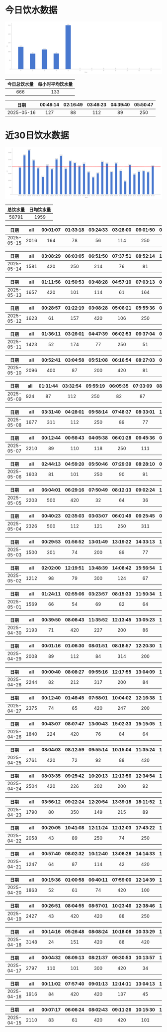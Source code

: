 # 今日饮水数据

<div align=center>
<img src="today.png" style="zoom: 100%;" />

| 今日总饮水量 | 每小时平均饮水量 |
| :----: | :----: |
| 666 | 133 |
</div>

| 日期 | 00:49:14 | 02:16:49 | 03:46:23 | 04:39:40 | 05:50:47 |
| :----: | :----: | :----: | :----: | :----: | :----: |
| 2025-05-16 | 127 | 88 | 112 | 89 | 250 |

# 近30日饮水数据

<div align=center>
<img src="30.png"style="zoom: 100%;" />

| 总饮水量 | 日均饮水量 |
| :----: | :----: |
| 58791 | 1959 |
</div>

| 日期 | all | 00:01:07 | 01:33:18 | 03:24:33 | 03:28:00 | 06:01:50 | 07:50:01 | 09:41:00 | 15:23:18 | 16:43:32 | 18:28:09 | 20:24:42 | 21:19:23 | 21:57:31 | 22:32:47 |
| :----: | :----: | :----: | :----: | :----: | :----: | :----: | :----: | :----: | :----: | :----: | :----: | :----: | :----: | :----: | :----: |
| 2025-05-15 | 2016 | 164 | 78 | 56 | 114 | 250 | 79 | 66 | 44 | 53 | 300 | 211 | 67 | 420 | 114 |

| 日期 | all | 03:08:29 | 06:03:05 | 06:51:50 | 07:37:51 | 08:52:14 | 17:18:00 | 18:01:04 | 18:42:10 | 20:35:46 | 20:54:41 | 22:45:16 |
| :----: | :----: | :----: | :----: | :----: | :----: | :----: | :----: | :----: | :----: | :----: | :----: | :----: |
| 2025-05-14 | 1581 | 420 | 250 | 214 | 76 | 81 | 63 | 200 | 65 | 77 | 112 | 23 |

| 日期 | all | 01:11:56 | 01:50:53 | 03:48:28 | 04:57:10 | 07:03:13 | 07:15:36 | 09:34:53 | 19:30:08 | 20:37:30 | 22:23:16 | 23:17:25 |
| :----: | :----: | :----: | :----: | :----: | :----: | :----: | :----: | :----: | :----: | :----: | :----: | :----: |
| 2025-05-13 | 1657 | 420 | 101 | 114 | 61 | 164 | 121 | 64 | 300 | 89 | 109 | 114 |

| 日期 | all | 00:28:57 | 01:22:19 | 03:08:28 | 05:06:21 | 05:55:36 | 07:13:25 | 07:44:14 | 09:24:03 | 17:20:42 | 19:34:19 | 20:32:06 | 22:33:40 | 22:43:12 |
| :----: | :----: | :----: | :----: | :----: | :----: | :----: | :----: | :----: | :----: | :----: | :----: | :----: | :----: | :----: |
| 2025-05-12 | 1623 | 61 | 157 | 420 | 106 | 250 | 84 | 76 | 44 | 79 | 56 | 87 | 126 | 77 |

| 日期 | all | 01:36:11 | 03:26:01 | 04:47:39 | 06:02:53 | 06:37:04 | 06:57:32 | 09:23:18 | 14:24:36 | 18:17:13 | 20:51:18 |
| :----: | :----: | :----: | :----: | :----: | :----: | :----: | :----: | :----: | :----: | :----: | :----: |
| 2025-05-11 | 1423 | 52 | 174 | 77 | 250 | 51 | 420 | 34 | 83 | 200 | 82 |

| 日期 | all | 00:52:41 | 03:04:58 | 05:51:08 | 06:16:54 | 08:27:03 | 09:30:20 | 16:31:14 | 19:52:53 | 20:37:47 | 21:05:15 | 22:21:23 | 22:51:02 | 23:00:54 | 23:47:50 |
| :----: | :----: | :----: | :----: | :----: | :----: | :----: | :----: | :----: | :----: | :----: | :----: | :----: | :----: | :----: | :----: |
| 2025-05-10 | 2096 | 400 | 87 | 200 | 420 | 81 | 84 | 67 | 300 | 52 | 47 | 131 | 87 | 73 | 67 |

| 日期 | all | 01:31:44 | 03:32:54 | 05:55:19 | 06:05:35 | 07:33:09 | 08:32:51 | 09:29:29 | 16:30:40 | 20:32:23 |
| :----: | :----: | :----: | :----: | :----: | :----: | :----: | :----: | :----: | :----: | :----: |
| 2025-05-09 | 924 | 87 | 112 | 250 | 82 | 87 | 88 | 74 | 82 | 62 |

| 日期 | all | 03:31:40 | 04:28:01 | 05:58:14 | 07:48:37 | 08:33:01 | 17:38:43 | 18:01:58 | 19:30:02 | 20:39:09 | 22:52:12 |
| :----: | :----: | :----: | :----: | :----: | :----: | :----: | :----: | :----: | :----: | :----: | :----: |
| 2025-05-08 | 1677 | 311 | 112 | 250 | 89 | 77 | 57 | 200 | 82 | 99 | 400 |

| 日期 | all | 00:12:44 | 00:56:43 | 04:05:38 | 06:01:28 | 06:45:36 | 07:52:03 | 09:16:46 | 18:00:42 | 18:19:59 | 19:01:20 | 19:26:27 | 22:12:44 | 23:24:14 |
| :----: | :----: | :----: | :----: | :----: | :----: | :----: | :----: | :----: | :----: | :----: | :----: | :----: | :----: | :----: |
| 2025-05-07 | 2210 | 89 | 110 | 118 | 250 | 111 | 82 | 97 | 300 | 67 | 87 | 79 | 400 | 420 |

| 日期 | all | 02:44:13 | 04:59:20 | 05:50:46 | 07:29:39 | 08:28:10 | 09:23:43 | 16:58:25 | 17:42:51 | 20:23:49 | 21:02:45 | 21:19:59 | 22:49:25 |
| :----: | :----: | :----: | :----: | :----: | :----: | :----: | :----: | :----: | :----: | :----: | :----: | :----: | :----: |
| 2025-05-06 | 1603 | 81 | 101 | 250 | 90 | 91 | 71 | 61 | 200 | 98 | 86 | 420 | 54 |

| 日期 | all | 06:04:01 | 06:29:16 | 07:50:49 | 08:12:13 | 09:02:24 | 16:42:31 | 17:41:24 | 18:55:28 | 19:24:39 | 20:46:08 | 22:32:40 | 23:20:09 |
| :----: | :----: | :----: | :----: | :----: | :----: | :----: | :----: | :----: | :----: | :----: | :----: | :----: | :----: |
| 2025-05-05 | 2203 | 500 | 420 | 32 | 64 | 36 | 74 | 300 | 87 | 48 | 420 | 177 | 45 |

| 日期 | all | 00:40:23 | 02:35:03 | 03:03:07 | 06:01:49 | 06:25:45 | 08:25:50 | 09:10:36 | 13:20:50 | 16:31:38 | 17:12:54 | 17:27:09 | 18:24:10 | 20:37:07 |
| :----: | :----: | :----: | :----: | :----: | :----: | :----: | :----: | :----: | :----: | :----: | :----: | :----: | :----: | :----: |
| 2025-05-04 | 2326 | 500 | 112 | 121 | 250 | 311 | 64 | 96 | 101 | 82 | 100 | 87 | 82 | 420 |

| 日期 | all | 00:29:53 | 01:56:52 | 13:01:49 | 13:19:22 | 14:33:13 | 15:03:08 | 15:50:10 | 16:43:11 | 20:38:13 |
| :----: | :----: | :----: | :----: | :----: | :----: | :----: | :----: | :----: | :----: | :----: |
| 2025-05-03 | 1500 | 201 | 74 | 200 | 89 | 77 | 420 | 61 | 78 | 300 |

| 日期 | all | 02:02:00 | 12:19:51 | 13:48:39 | 14:08:42 | 15:56:54 | 17:02:44 | 19:45:10 | 20:29:00 | 23:51:05 |
| :----: | :----: | :----: | :----: | :----: | :----: | :----: | :----: | :----: | :----: | :----: |
| 2025-05-02 | 1212 | 98 | 79 | 300 | 124 | 67 | 101 | 61 | 82 | 300 |

| 日期 | all | 01:24:11 | 02:55:06 | 03:23:57 | 08:15:33 | 11:50:34 | 12:37:57 | 13:15:31 | 14:14:23 | 15:07:22 | 16:30:41 | 21:16:08 | 21:33:56 | 21:51:52 | 22:29:58 | 22:53:07 | 23:35:35 |
| :----: | :----: | :----: | :----: | :----: | :----: | :----: | :----: | :----: | :----: | :----: | :----: | :----: | :----: | :----: | :----: | :----: | :----: |
| 2025-05-01 | 1569 | 66 | 54 | 69 | 82 | 64 | 200 | 58 | 33 | 87 | 67 | 300 | 83 | 132 | 87 | 110 | 77 |

| 日期 | all | 00:39:50 | 08:06:43 | 11:35:52 | 12:13:45 | 13:05:23 | 13:46:35 | 15:48:46 | 19:51:07 | 20:44:22 | 21:48:56 | 22:00:26 | 23:08:09 |
| :----: | :----: | :----: | :----: | :----: | :----: | :----: | :----: | :----: | :----: | :----: | :----: | :----: | :----: |
| 2025-04-30 | 2193 | 71 | 420 | 227 | 200 | 86 | 91 | 420 | 72 | 300 | 103 | 116 | 87 |

| 日期 | all | 00:01:16 | 01:06:30 | 08:01:51 | 08:18:57 | 12:20:30 | 13:21:16 | 14:59:03 | 17:03:46 | 18:43:21 | 21:32:37 | 22:16:15 |
| :----: | :----: | :----: | :----: | :----: | :----: | :----: | :----: | :----: | :----: | :----: | :----: | :----: |
| 2025-04-29 | 2008 | 89 | 112 | 84 | 314 | 200 | 184 | 97 | 124 | 420 | 300 | 84 |

| 日期 | all | 00:00:40 | 08:08:27 | 09:55:16 | 12:17:55 | 13:04:09 | 15:10:59 | 15:45:50 | 16:55:52 | 17:38:53 | 18:53:47 | 19:35:12 | 22:23:06 | 22:47:54 | 23:21:55 |
| :----: | :----: | :----: | :----: | :----: | :----: | :----: | :----: | :----: | :----: | :----: | :----: | :----: | :----: | :----: | :----: |
| 2025-04-28 | 2244 | 82 | 212 | 317 | 200 | 84 | 241 | 191 | 160 | 87 | 94 | 88 | 300 | 114 | 74 |

| 日期 | all | 00:12:40 | 01:46:45 | 07:58:01 | 10:04:02 | 12:16:38 | 13:03:48 | 13:35:08 | 14:20:51 | 16:04:28 | 17:34:36 | 18:49:00 | 19:12:31 | 20:17:58 | 22:05:02 | 23:51:05 |
| :----: | :----: | :----: | :----: | :----: | :----: | :----: | :----: | :----: | :----: | :----: | :----: | :----: | :----: | :----: | :----: | :----: |
| 2025-04-27 | 2375 | 74 | 65 | 420 | 247 | 200 | 86 | 93 | 420 | 87 | 91 | 67 | 110 | 67 | 250 | 98 |

| 日期 | all | 00:43:07 | 08:07:47 | 13:00:43 | 15:02:33 | 15:15:05 | 17:29:53 | 19:45:11 | 21:46:57 | 22:20:53 |
| :----: | :----: | :----: | :----: | :----: | :----: | :----: | :----: | :----: | :----: | :----: |
| 2025-04-26 | 1840 | 224 | 420 | 76 | 84 | 64 | 420 | 220 | 250 | 82 |

| 日期 | all | 08:04:03 | 08:12:59 | 09:55:14 | 10:15:04 | 11:35:24 | 12:14:15 | 13:07:41 | 14:46:28 | 15:31:12 | 17:33:51 | 20:20:11 | 21:25:17 | 23:52:46 |
| :----: | :----: | :----: | :----: | :----: | :----: | :----: | :----: | :----: | :----: | :----: | :----: | :----: | :----: | :----: |
| 2025-04-25 | 2761 | 420 | 72 | 92 | 88 | 420 | 200 | 173 | 81 | 194 | 87 | 420 | 400 | 114 |

| 日期 | all | 08:03:35 | 09:25:42 | 10:20:13 | 12:13:56 | 12:34:54 | 13:07:08 | 15:04:10 | 15:48:24 | 17:38:43 | 18:46:15 | 19:50:14 | 21:03:53 |
| :----: | :----: | :----: | :----: | :----: | :----: | :----: | :----: | :----: | :----: | :----: | :----: | :----: | :----: |
| 2025-04-24 | 2504 | 420 | 226 | 202 | 200 | 92 | 167 | 73 | 110 | 202 | 200 | 212 | 400 |

| 日期 | all | 03:56:12 | 09:22:24 | 12:20:54 | 13:39:18 | 18:11:52 | 19:26:30 | 21:15:33 | 21:57:14 | 22:40:53 | 23:18:00 | 23:43:18 |
| :----: | :----: | :----: | :----: | :----: | :----: | :----: | :----: | :----: | :----: | :----: | :----: | :----: |
| 2025-04-23 | 1790 | 80 | 350 | 149 | 215 | 89 | 67 | 300 | 320 | 89 | 47 | 84 |

| 日期 | all | 00:20:05 | 10:41:08 | 12:11:24 | 12:12:03 | 17:43:22 | 19:32:52 | 20:21:31 | 21:54:52 | 23:36:53 |
| :----: | :----: | :----: | :----: | :----: | :----: | :----: | :----: | :----: | :----: | :----: |
| 2025-04-22 | 2058 | 43 | 89 | 250 | 74 | 250 | 420 | 420 | 420 | 92 |

| 日期 | all | 00:57:40 | 08:02:32 | 10:12:40 | 13:06:28 | 14:14:33 | 15:13:19 | 16:50:25 | 18:46:36 | 21:39:06 | 21:44:11 | 21:58:17 | 22:45:54 |
| :----: | :----: | :----: | :----: | :----: | :----: | :----: | :----: | :----: | :----: | :----: | :----: | :----: | :----: |
| 2025-04-21 | 1247 | 64 | 87 | 114 | 42 | 420 | 43 | 34 | 101 | 87 | 97 | 102 | 56 |

| 日期 | all | 00:15:36 | 01:00:58 | 06:40:11 | 07:59:00 | 12:14:39 | 13:08:55 | 14:10:10 | 14:46:36 | 15:13:11 | 17:46:43 | 22:51:45 | 23:33:13 |
| :----: | :----: | :----: | :----: | :----: | :----: | :----: | :----: | :----: | :----: | :----: | :----: | :----: | :----: |
| 2025-04-20 | 1863 | 52 | 61 | 74 | 420 | 100 | 212 | 86 | 67 | 34 | 420 | 250 | 87 |

| 日期 | all | 00:26:51 | 08:04:55 | 08:57:01 | 10:23:46 | 12:38:46 | 17:33:18 | 18:45:52 | 19:20:30 | 22:13:31 | 22:15:00 | 23:32:42 |
| :----: | :----: | :----: | :----: | :----: | :----: | :----: | :----: | :----: | :----: | :----: | :----: | :----: |
| 2025-04-19 | 2427 | 43 | 420 | 420 | 88 | 250 | 99 | 84 | 420 | 300 | 236 | 67 |

| 日期 | all | 00:14:16 | 05:26:48 | 08:08:24 | 10:18:08 | 10:33:29 | 12:20:17 | 13:04:07 | 13:54:09 | 14:43:16 | 17:34:53 | 18:16:34 | 18:48:04 | 21:29:19 | 21:33:32 | 22:09:26 | 23:10:50 | 23:54:55 |
| :----: | :----: | :----: | :----: | :----: | :----: | :----: | :----: | :----: | :----: | :----: | :----: | :----: | :----: | :----: | :----: | :----: | :----: | :----: |
| 2025-04-18 | 3148 | 24 | 151 | 420 | 88 | 420 | 300 | 56 | 34 | 219 | 86 | 211 | 420 | 300 | 143 | 92 | 84 | 100 |

| 日期 | all | 00:04:32 | 08:09:13 | 08:21:37 | 09:30:53 | 10:13:57 | 12:14:46 | 13:02:47 | 14:42:07 | 15:45:46 | 16:23:09 | 18:08:15 | 18:08:23 | 20:01:11 | 21:12:28 | 21:34:17 | 23:48:36 |
| :----: | :----: | :----: | :----: | :----: | :----: | :----: | :----: | :----: | :----: | :----: | :----: | :----: | :----: | :----: | :----: | :----: | :----: |
| 2025-04-17 | 2797 | 110 | 101 | 300 | 420 | 34 | 100 | 102 | 87 | 111 | 76 | 190 | 230 | 420 | 300 | 145 | 71 |

| 日期 | all | 00:11:02 | 07:57:40 | 09:01:13 | 12:14:11 | 13:04:13 | 15:02:01 | 16:34:42 | 17:13:21 | 21:00:23 | 21:37:10 | 23:10:21 |
| :----: | :----: | :----: | :----: | :----: | :----: | :----: | :----: | :----: | :----: | :----: | :----: | :----: |
| 2025-04-16 | 1916 | 84 | 420 | 420 | 137 | 45 | 110 | 89 | 87 | 300 | 110 | 114 |

| 日期 | all | 00:07:17 | 06:06:24 | 08:02:43 | 09:11:26 | 10:15:30 | 12:12:31 | 13:01:59 | 17:01:50 | 17:37:09 | 19:18:54 | 20:00:55 | 21:18:38 | 21:30:57 | 22:38:54 | 23:40:00 |
| :----: | :----: | :----: | :----: | :----: | :----: | :----: | :----: | :----: | :----: | :----: | :----: | :----: | :----: | :----: | :----: | :----: |
| 2025-04-15 | 2110 | 83 | 61 | 420 | 420 | 101 | 100 | 48 | 121 | 100 | 34 | 121 | 300 | 94 | 34 | 73 |

